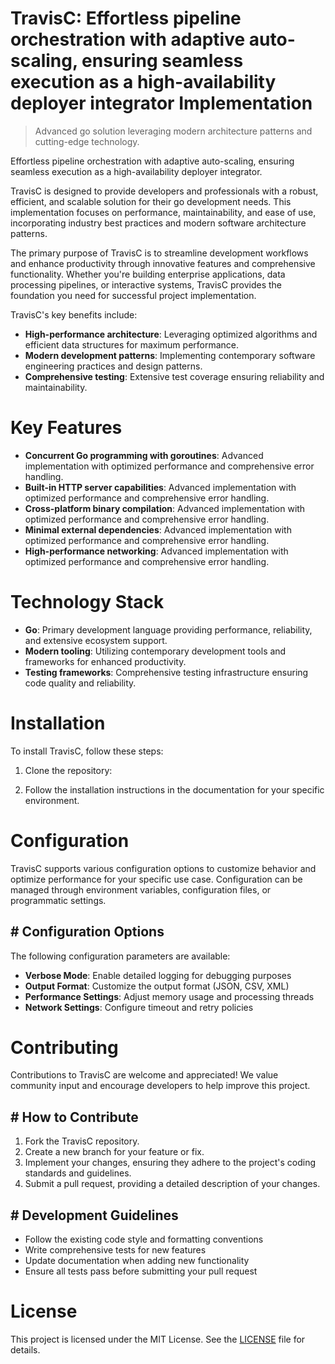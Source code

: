 <!-- fallback_TravisC_20251015193340_98990 -->

# TravisC: Effortless pipeline orchestration with adaptive auto-scaling, ensuring seamless execution as a high-availability deployer integrator Implementation
> Advanced go solution leveraging modern architecture patterns and cutting-edge technology.

Effortless pipeline orchestration with adaptive auto-scaling, ensuring seamless execution as a high-availability deployer integrator.

TravisC is designed to provide developers and professionals with a robust, efficient, and scalable solution for their go development needs. This implementation focuses on performance, maintainability, and ease of use, incorporating industry best practices and modern software architecture patterns.

The primary purpose of TravisC is to streamline development workflows and enhance productivity through innovative features and comprehensive functionality. Whether you're building enterprise applications, data processing pipelines, or interactive systems, TravisC provides the foundation you need for successful project implementation.

TravisC's key benefits include:

* **High-performance architecture**: Leveraging optimized algorithms and efficient data structures for maximum performance.
* **Modern development patterns**: Implementing contemporary software engineering practices and design patterns.
* **Comprehensive testing**: Extensive test coverage ensuring reliability and maintainability.

# Key Features

* **Concurrent Go programming with goroutines**: Advanced implementation with optimized performance and comprehensive error handling.
* **Built-in HTTP server capabilities**: Advanced implementation with optimized performance and comprehensive error handling.
* **Cross-platform binary compilation**: Advanced implementation with optimized performance and comprehensive error handling.
* **Minimal external dependencies**: Advanced implementation with optimized performance and comprehensive error handling.
* **High-performance networking**: Advanced implementation with optimized performance and comprehensive error handling.

# Technology Stack

* **Go**: Primary development language providing performance, reliability, and extensive ecosystem support.
* **Modern tooling**: Utilizing contemporary development tools and frameworks for enhanced productivity.
* **Testing frameworks**: Comprehensive testing infrastructure ensuring code quality and reliability.

# Installation

To install TravisC, follow these steps:

1. Clone the repository:


2. Follow the installation instructions in the documentation for your specific environment.

# Configuration

TravisC supports various configuration options to customize behavior and optimize performance for your specific use case. Configuration can be managed through environment variables, configuration files, or programmatic settings.

## # Configuration Options

The following configuration parameters are available:

* **Verbose Mode**: Enable detailed logging for debugging purposes
* **Output Format**: Customize the output format (JSON, CSV, XML)
* **Performance Settings**: Adjust memory usage and processing threads
* **Network Settings**: Configure timeout and retry policies

# Contributing

Contributions to TravisC are welcome and appreciated! We value community input and encourage developers to help improve this project.

## # How to Contribute

1. Fork the TravisC repository.
2. Create a new branch for your feature or fix.
3. Implement your changes, ensuring they adhere to the project's coding standards and guidelines.
4. Submit a pull request, providing a detailed description of your changes.

## # Development Guidelines

* Follow the existing code style and formatting conventions
* Write comprehensive tests for new features
* Update documentation when adding new functionality
* Ensure all tests pass before submitting your pull request

# License

This project is licensed under the MIT License. See the [LICENSE](https://github.com/lisaantal/TravisC/blob/main/LICENSE) file for details.
